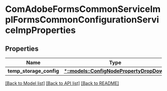 # ComAdobeFormsCommonServiceImplFormsCommonConfigurationServiceImpProperties

## Properties
Name | Type | Description | Notes
------------ | ------------- | ------------- | -------------
**temp_storage_config** | [***::models::ConfigNodePropertyDropDown**](configNodePropertyDropDown.md) |  | [optional] 

[[Back to Model list]](../README.md#documentation-for-models) [[Back to API list]](../README.md#documentation-for-api-endpoints) [[Back to README]](../README.md)


